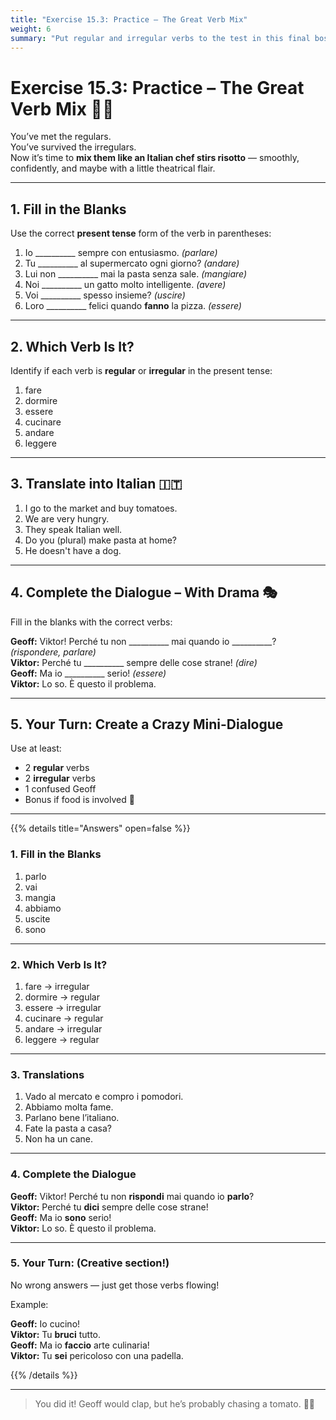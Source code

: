 ```yaml
---
title: "Exercise 15.3: Practice – The Great Verb Mix"
weight: 6
summary: "Put regular and irregular verbs to the test in this final boss-level challenge. Warning: may contain pasta and suspicious tomatoes."
---
```


# Exercise 15.3: Practice – The Great Verb Mix 🍝🧠

You’ve met the regulars.  
You’ve survived the irregulars.  
Now it’s time to **mix them like an Italian chef stirs risotto** — smoothly, confidently, and maybe with a little theatrical flair.

---

## 1. Fill in the Blanks

Use the correct **present tense** form of the verb in parentheses:

1. Io __________ sempre con entusiasmo. *(parlare)*  
2. Tu __________ al supermercato ogni giorno? *(andare)*  
3. Lui non __________ mai la pasta senza sale. *(mangiare)*  
4. Noi __________ un gatto molto intelligente. *(avere)*  
5. Voi __________ spesso insieme? *(uscire)*  
6. Loro __________ felici quando **fanno** la pizza. *(essere)*

---

## 2. Which Verb Is It?

Identify if each verb is **regular** or **irregular** in the present tense:

1. fare  
2. dormire  
3. essere  
4. cucinare  
5. andare  
6. leggere

---

## 3. Translate into Italian 🇮🇹

1. I go to the market and buy tomatoes.  
2. We are very hungry.  
3. They speak Italian well.  
4. Do you (plural) make pasta at home?  
5. He doesn't have a dog.

---

## 4. Complete the Dialogue – With Drama 🎭

Fill in the blanks with the correct verbs:

**Geoff:** Viktor! Perché tu non __________ mai quando io __________? *(rispondere, parlare)*  
**Viktor:** Perché tu __________ sempre delle cose strane! *(dire)*  
**Geoff:** Ma io __________ serio! *(essere)*  
**Viktor:** Lo so. È questo il problema.

---

## 5. Your Turn: Create a Crazy Mini-Dialogue

Use at least:
- 2 **regular** verbs  
- 2 **irregular** verbs  
- 1 confused Geoff  
- Bonus if food is involved 🍕

---

{{% details title="Answers" open=false %}}

### 1. Fill in the Blanks

1. parlo  
2. vai  
3. mangia  
4. abbiamo  
5. uscite  
6. sono

---

### 2. Which Verb Is It?

1. fare → irregular  
2. dormire → regular  
3. essere → irregular  
4. cucinare → regular  
5. andare → irregular  
6. leggere → regular

---

### 3. Translations

1. Vado al mercato e compro i pomodori.  
2. Abbiamo molta fame.  
3. Parlano bene l’italiano.  
4. Fate la pasta a casa?  
5. Non ha un cane.

---

### 4. Complete the Dialogue

**Geoff:** Viktor! Perché tu non **rispondi** mai quando io **parlo**?  
**Viktor:** Perché tu **dici** sempre delle cose strane!  
**Geoff:** Ma io **sono** serio!  
**Viktor:** Lo so. È questo il problema.

---

### 5. Your Turn: (Creative section!)

No wrong answers — just get those verbs flowing!

Example:

**Geoff:** Io cucino!  
**Viktor:** Tu **bruci** tutto.  
**Geoff:** Ma io **faccio** arte culinaria!  
**Viktor:** Tu **sei** pericoloso con una padella.

{{% /details %}}

---

> You did it! Geoff would clap, but he’s probably chasing a tomato. 🍅👏
